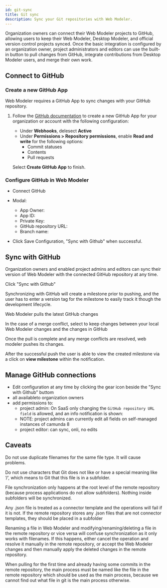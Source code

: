 ```yaml
---
id: git-sync
title: Git sync
description: Sync your Git repositories with Web Modeler.
---
```


Organization owners can connect their Web Modeler projects to GitHub, allowing users to keep their Web Modeler, Desktop Modeler, and official version control projects synced. Once the basic integration is configured by an organization owner, project administrators and editors can use the built-in button to pull changes from GitHub, integrate contributions from Desktop Modeler users, and merge their own work.

## Connect to GitHub

### Create a new GitHub App

Web Modeler requires a GitHub App to sync changes with your GitHub repository.

1. Follow the [GitHub documentation](https://docs.github.com/en/apps/creating-github-apps/registering-a-github-app/registering-a-github-app) to create a new GitHub App for your organization or account with the following configuration:

   - Under **Webhooks**, delesect **Active**
   - Under **Permissions > Repository permissions**, enable **Read and write** for the following options:
     - Commit statuses
     - Contents
     - Pull requests

   Select **Create GitHub App** to finish.

### Configure GitHub in Web Modeler

- Connect GitHub
- Modal:

  - App Owner:
  - App ID:
  - Private Key:
  - GitHub repository URL:
  - Branch name:

- Click Save Configuration, "Sync with Github" when successful.

## Sync with GitHub

Organization owners and enabled project admins and editors can sync their version of Web Modeler with the connected GitHub repository at any time.

Click "Sync with Github"

Synchronizing with GitHub will create a milestone prior to pushing, and the user has to enter a version tag for the milestone to easily track it though the development lifecycle.

Web Modeler pulls the latest GitHub changes

In the case of a merge conflict, select to keep changes between your local Web Modeler changes and the changes in GitHub

Once the pull is complete and any merge conflicts are resolved, web modeler pushes its changes.

After the successful push the user is able to view the created milestone via a click on **view milestone** within the notification.

## Manage GitHub connections

- Edit configuration at any time by clicking the gear icon beside the "Sync with Github" buttom
- all availableto organization owners
- add permissions to:
  - project admin: On SaaS only changing the `GitHub repository URL field` is allowed, and an info notification is shown:
  - NOTE: project admins can currently edit all fields on self-managed instances of camunda 8
  - project editor: can sync, onli, no edits

## Caveats

Do not use duplicate filenames for the same file type. It will cause problems.

Do not use characters that Git does not like or have a special meaning like ‘/’, which means to Git that this file is in a subfolder.

File synchronization only happens at the root level of the remote repository (because process applications do not allow subfolders). Nothing inside subfolders will be synchronized.

Any .json file is treated as a connector template and the operations will fail if it is not. If the remote repository stores any .json files that are not connector templates, they should be placed in a subfolder

Renaming a file in Web Modeler and modifying/renaming/deleting a file in the remote repository or vice versa will confuse synchronization as it only works with filenames. If this happens, either cancel the operation and resolve it manually in the remote repository, or accept the Web Modeler changes and then manually apply the deleted changes in the remote repository.

When pulling for the first time and already having some commits in the remote repository, the main process must be named like the file in the remote repository which should be used as the main process, because we cannot find out what file in git is the main process otherwise.

